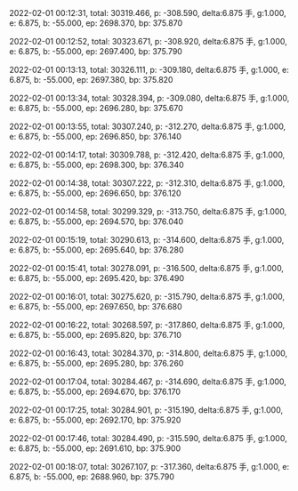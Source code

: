 2022-02-01 00:12:31, total: 30319.466, p: -308.590, delta:6.875 手, g:1.000, e: 6.875, b: -55.000, ep: 2698.370, bp: 375.870

2022-02-01 00:12:52, total: 30323.671, p: -308.920, delta:6.875 手, g:1.000, e: 6.875, b: -55.000, ep: 2697.400, bp: 375.790

2022-02-01 00:13:13, total: 30326.111, p: -309.180, delta:6.875 手, g:1.000, e: 6.875, b: -55.000, ep: 2697.380, bp: 375.820

2022-02-01 00:13:34, total: 30328.394, p: -309.080, delta:6.875 手, g:1.000, e: 6.875, b: -55.000, ep: 2696.280, bp: 375.670

2022-02-01 00:13:55, total: 30307.240, p: -312.270, delta:6.875 手, g:1.000, e: 6.875, b: -55.000, ep: 2696.850, bp: 376.140

2022-02-01 00:14:17, total: 30309.788, p: -312.420, delta:6.875 手, g:1.000, e: 6.875, b: -55.000, ep: 2698.300, bp: 376.340

2022-02-01 00:14:38, total: 30307.222, p: -312.310, delta:6.875 手, g:1.000, e: 6.875, b: -55.000, ep: 2696.650, bp: 376.120

2022-02-01 00:14:58, total: 30299.329, p: -313.750, delta:6.875 手, g:1.000, e: 6.875, b: -55.000, ep: 2694.570, bp: 376.040

2022-02-01 00:15:19, total: 30290.613, p: -314.600, delta:6.875 手, g:1.000, e: 6.875, b: -55.000, ep: 2695.640, bp: 376.280

2022-02-01 00:15:41, total: 30278.091, p: -316.500, delta:6.875 手, g:1.000, e: 6.875, b: -55.000, ep: 2695.420, bp: 376.490

2022-02-01 00:16:01, total: 30275.620, p: -315.790, delta:6.875 手, g:1.000, e: 6.875, b: -55.000, ep: 2697.650, bp: 376.680

2022-02-01 00:16:22, total: 30268.597, p: -317.860, delta:6.875 手, g:1.000, e: 6.875, b: -55.000, ep: 2695.820, bp: 376.710

2022-02-01 00:16:43, total: 30284.370, p: -314.800, delta:6.875 手, g:1.000, e: 6.875, b: -55.000, ep: 2695.280, bp: 376.260

2022-02-01 00:17:04, total: 30284.467, p: -314.690, delta:6.875 手, g:1.000, e: 6.875, b: -55.000, ep: 2694.670, bp: 376.170

2022-02-01 00:17:25, total: 30284.901, p: -315.190, delta:6.875 手, g:1.000, e: 6.875, b: -55.000, ep: 2692.170, bp: 375.920

2022-02-01 00:17:46, total: 30284.490, p: -315.590, delta:6.875 手, g:1.000, e: 6.875, b: -55.000, ep: 2691.610, bp: 375.900

2022-02-01 00:18:07, total: 30267.107, p: -317.360, delta:6.875 手, g:1.000, e: 6.875, b: -55.000, ep: 2688.960, bp: 375.790